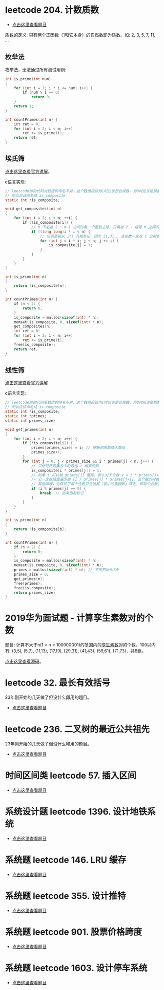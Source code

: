 # leetcode 204. 计数质数

- [点击这里查看题目](https://leetcode.cn/problems/count-primes/description/)

质数的定义: 只有两个正因数（1和它本身）的自然数即为质数。如: 2, 3, 5, 7, 11, ...

## 枚举法

枚举法，无法通过所有测试用例:
```c
int is_prime(int num)
{
    for (int i = 2; i * i <= num; i++) {
        if (num % i == 0)
            return 0;
    }
    return 1;
}

int countPrimes(int n) {
    int ret = 0;
    for (int i = 2; i < n; i++)
        ret += is_prime(i);
    return ret;
}
```

## 埃氏筛

[点击这里查看官方讲解](https://leetcode.cn/problems/count-primes/solutions/507273/ji-shu-zhi-shu-by-leetcode-solution/)。

c语言实现:
```c
// leetcode给的代码对数组的命名不对，这个数组应该为1时应该是合成数，为0时应该是质数
// 所以应该命名成 is_composite
static int *is_composite;

void get_composites(int n)
{
    for (int i = 2; i < n; ++i) {
        if (!is_composite[i]) {
            // n 不必被 2 ~ n-1 之间的每一个整数去除，只需被 2 ~ 根号 n 之间的每一个整数去除就可以了
            if ((long long)i * i < n) {
                // 应该直接从 i*i 开始标记，因为 2i,3i,… 这些数一定在 i 之前就被其他数的倍数标记过了
                for (int j = i * i; j < n; j += i) {
                    is_composite[j] = 1;
                }
            }
        }
    }
}

int is_prime(int n)
{
    return !is_composite[n];
}

int countPrimes(int n) {
    if (n < 2) {
        return 0;
    }
    is_composite = malloc(sizeof(int) * n);
    memset(is_composite, 0, sizeof(int) * n);
    get_composites(n);
    int ret = 0;
    for (int i = 2; i < n; i++)
        ret += is_prime(i);
    free(is_composite);
    return ret;
}
```

## 线性筛

[点击这里查看官方讲解](https://leetcode.cn/problems/count-primes/solutions/507273/ji-shu-zhi-shu-by-leetcode-solution/)

c语言实现:
```c
// leetcode给的代码里数组的命名不对，这个数组应该为1时应该是合成数，为0时应该是质数
// 所以应该命名成 is_composite
static int *is_composite;
static int *primes;
static int primes_size;

void get_primes(int n)
{
    for (int i = 2; i < n; i++) {
        if (!is_composite[i]) {
            primes[primes_size] = i; // 把新的质数插入数组
            primes_size++;
        }
        for (int j = 0; j < primes_size && i * primes[j] < n; j++) {
            // 只标记质数集合中的数与 i 相乘的数
            is_composite[i * primes[j]] = 1;
            // 如果 i 可以被 primes[j] 整除，那么对于合数 y = i * primes[j+1] 而言，
            // 它一定在后面遍历到 (i / primes[j] * primes[j+1]，这个数的时候会被标记，
            // 其他同理，这保证了每个合数只会被其「最小的质因数」筛去，即每个合数被标记一次。
            if (i % primes[j] == 0) {
                break; // 结束当前标记
            }
        }
    }
}

int is_prime(int n)
{
    return !is_composite[n];
}

int countPrimes(int n) {
    if (n < 2) {
        return 0;
    }
    is_composite = malloc(sizeof(int) * n);
    memset(is_composite, 0, sizeof(int) * n);
    primes = malloc(sizeof(int) * n); // 不用初始化为0
    primes_size = 0;
    get_primes(n);
    free(primes);
    free(is_composite);
    return primes_size;
}
```

# 2019华为面试题 - 计算孪生素数对的个数

题目: 计算不大于n(1 < n < 100000001)的范围内的[孪生素数](https://baike.baidu.com/item/%E5%AD%AA%E7%94%9F%E8%B4%A8%E6%95%B0/10399834)对的个数。100以内有: (3,5), (5,7), (11,13), (17,19), (29,31), (41,43), (59,61), (71,73)，共8组。

[点击这里查看源码](https://gitee.com/chenxiaosonggitee/blog/blob/master/courses/algorithms/src/others/twin-prime.c)。

# leetcode 32. 最长有效括号

23年刚开始的几天做了但没什么卵用的题目。

- [点击这里查看题目](https://leetcode.cn/problems/longest-valid-parentheses/description/)

# leetcode 236. 二叉树的最近公共祖先

23年刚开始的几天做了但没什么卵用的题目。

- [点击这里查看题目](https://leetcode.cn/problems/lowest-common-ancestor-of-a-binary-tree/description/)

# 时间区间类 leetcode 57. 插入区间

- [点击这里查看题目](https://leetcode.cn/problems/insert-interval/description/)

# 系统设计题 leetcode 1396. 设计地铁系统

- [点击这里查看题目](https://leetcode.cn/problems/design-underground-system/description/)

# 系统题 leetcode 146. LRU 缓存

- [点击这里查看题目](https://leetcode.cn/problems/lru-cache/description/)

# 系统题 leetcode 355. 设计推特

- [点击这里查看题目](https://leetcode.cn/problems/design-twitter/description/)

# 系统题 leetcode 901. 股票价格跨度

- [点击这里查看题目](https://leetcode.cn/problems/online-stock-span/description/)

# 系统题 leetcode 1603. 设计停车系统

- [点击这里查看题目](https://leetcode.cn/problems/design-parking-system/description/)

